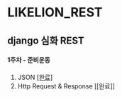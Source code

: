 # LIKELION_REST

## django 심화 REST

#### 1주차 - 준비운동

1. JSON [[완료]](https://github.com/merry-hyelyn/LIKELION_REST/blob/master/Summary/1_JSON.md)
2. Http Request & Response [[완료]]